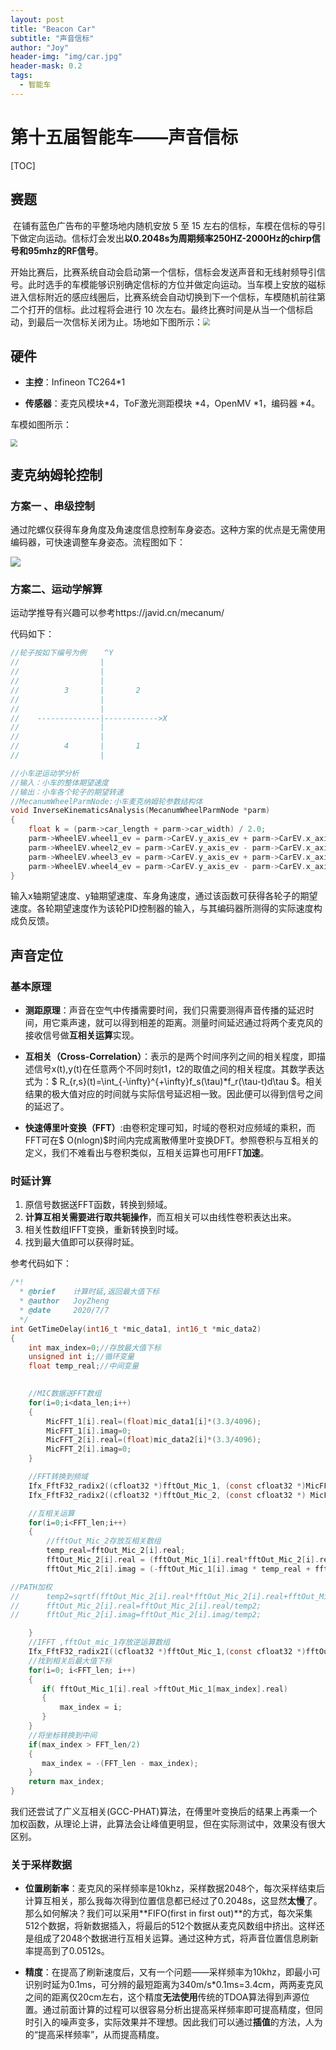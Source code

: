 ```yaml
---
layout: post
title: "Beacon Car"
subtitle: "声音信标"
author: "Joy"
header-img: "img/car.jpg"
header-mask: 0.2
tags:
  - 智能车
---
```




# 第十五届智能车——声音信标

[TOC]



## 赛题

​		在铺有蓝色广告布的平整场地内随机安放 5 至 15 左右的信标，车模在信标的导引下做定向运动。信标灯会发出**以0.2048s为周期频率250HZ-2000Hz的chirp信号和95mhz的RF信号**。

​		开始比赛后，比赛系统自动会启动第一个信标，信标会发送声音和无线射频导引信号。此时选手的车模能够识别确定信标的方位并做定向运动。当车模上安放的磁标进入信标附近的感应线圈后，比赛系统会自动切换到下一个信标，车模随机前往第二个打开的信标。此过程将会进行 10 次左右。最终比赛时间是从当一个信标启动，到最后一次信标关闭为止。场地如下图所示：<img src="img/ground.png" style="zoom:70%;" />

## 硬件

- **主控**：Infineon TC264*1

- **传感器**：麦克风模块*4，ToF激光测距模块 *4，OpenMV *1，编码器 *4。

车模如图所示：

<img src="../img/in-post/car.png" style="zoom:70%;" />

## 麦克纳姆轮控制

### 方案一 、串级控制

通过陀螺仪获得车身角度及角速度信息控制车身姿态。这种方案的优点是无需使用编码器，可快速调整车身姿态。流程图如下：

![](../img/in-post/control.jpg)

### 方案二、运动学解算

运动学推导有兴趣可以参考https://javid.cn/mecanum/

代码如下：

```c
//轮子按如下编号为例    ^Y
//					|
//					|
//					|
//			3		|		2
//					|
//					|
//	  --------------|------------>X
//					|
//					|
//			4		|		1
//					|

//小车逆运动学分析
//输入：小车的整体期望速度
//输出：小车各个轮子的期望转速
//MecanumWheelParmNode:小车麦克纳姆轮参数结构体
void InverseKinematicsAnalysis(MecanumWheelParmNode *parm)
{
	float k = (parm->car_length + parm->car_width) / 2.0;
	parm->WheelEV.wheel1_ev = parm->CarEV.y_axis_ev + parm->CarEV.x_axis_ev + k * parm->CarEV.z_axis_ew;
	parm->WheelEV.wheel2_ev = parm->CarEV.y_axis_ev - parm->CarEV.x_axis_ev + k * parm->CarEV.z_axis_ew;
	parm->WheelEV.wheel3_ev = parm->CarEV.y_axis_ev + parm->CarEV.x_axis_ev - k * parm->CarEV.z_axis_ew;
	parm->WheelEV.wheel4_ev = parm->CarEV.y_axis_ev - parm->CarEV.x_axis_ev - k * parm->CarEV.z_axis_ew;
}
```

输入x轴期望速度、y轴期望速度、车身角速度，通过该函数可获得各轮子的期望速度。各轮期望速度作为该轮PID控制器的输入，与其编码器所测得的实际速度构成负反馈。



## 声音定位

### 基本原理

- **测距原理**：声音在空气中传播需要时间，我们只需要测得声音传播的延迟时间，用它乘声速，就可以得到相差的距离。测量时间延迟通过将两个麦克风的接收信号做**互相关运算**实现。

- **互相关（Cross-Correlation）**：表示的是两个时间序列之间的相关程度，即描述信号x(t),y(t)在任意两个不同时刻t1，t2的取值之间的相关程度。其数学表达式为：$ R_{r,s}(t)=\int_{-\infty}^{+\infty}f_s(\tau)*f_r(\tau-t)d\tau $。相关结果的极大值对应的时间就与实际信号延迟相一致。因此便可以得到信号之间的延迟了。
- **快速傅里叶变换（FFT）**:由卷积定理可知，时域的卷积对应频域的乘积，而FFT可在$ O(nlogn)$时间内完成离散傅里叶变换DFT。参照卷积与互相关的定义，我们不难看出与卷积类似，互相关运算也可用FFT**加速**。

### 时延计算

1. 原信号数据送FFT函数，转换到频域。
2. **计算互相关需要进行取共轭操作**，而互相关可以由线性卷积表达出来。
3. 相关性数组IFFT变换，重新转换到时域。
4. 找到最大值即可以获得时延。

参考代码如下：

```C
/*!
  * @brief    计算时延,返回最大值下标
  * @author   JoyZheng
  * @date     2020/7/7
  */
int GetTimeDelay(int16_t *mic_data1, int16_t *mic_data2)
{
	int max_index=0;//存放最大值下标
	unsigned int i;//循环变量
	float temp_real;//中间变量

	
	//MIC数据送FFT数组
	for(i=0;i<data_len;i++)
	{
		MicFFT_1[i].real=(float)mic_data1[i]*(3.3/4096);
		MicFFT_1[i].imag=0;
		MicFFT_2[i].real=(float)mic_data2[i]*(3.3/4096);
		MicFFT_2[i].imag=0;
	}

	//FFT转换到频域
	Ifx_FftF32_radix2((cfloat32 *)fftOut_Mic_1, (const cfloat32 *)MicFFT_1, FFT_len);
	Ifx_FftF32_radix2((cfloat32 *)fftOut_Mic_2, (const cfloat32 *) MicFFT_2, FFT_len);

	//互相关运算
	for(i=0;i<FFT_len;i++)
	{
		//fftOut_Mic_2存放互相关数组
		temp_real=fftOut_Mic_2[i].real;
        fftOut_Mic_2[i].real = (fftOut_Mic_1[i].real*fftOut_Mic_2[i].real 				*fftOut_Mic_1[i].imag * fftOut_Mic_2[i].imag);
        fftOut_Mic_2[i].imag = (-fftOut_Mic_1[i].imag * temp_real + fftOut_Mic_1[i].real *fftOut_Mic_2[i].imag);

//PATH加权
//		temp2=sqrtf(fftOut_Mic_2[i].real*fftOut_Mic_2[i].real+fftOut_Mic_2[i].imag*fftOut_Mic_2[i].imag);
//		fftOut_Mic_2[i].real=fftOut_Mic_2[i].real/temp2;
//		fftOut_Mic_2[i].imag=fftOut_Mic_2[i].imag/temp2;

	}
	//IFFT ,fftOut_mic_1存放逆运算数组
	Ifx_FftF32_radix2I((cfloat32 *)fftOut_Mic_1,(const cfloat32 *)fftOut_Mic_2,FFT_len);
	//找到相关后最大值下标
	for(i=0; i<FFT_len; i++)
	{
	   if( fftOut_Mic_1[i].real >fftOut_Mic_1[max_index].real)
	   {
		   max_index = i;
	   }
	}
	//将坐标转换到中间
	if(max_index > FFT_len/2)
	{
	   max_index = -(FFT_len - max_index);
	}
	return max_index;
}
```

我们还尝试了广义互相关(GCC-PHAT)算法，在傅里叶变换后的结果上再乘一个加权函数，从理论上讲，此算法会让峰值更明显，但在实际测试中，效果没有很大区别。

### 关于采样数据

- **位置刷新率**：麦克风的采样频率是10khz，采样数据2048个，每次采样结束后计算互相关，那么我每次得到位置信息都已经过了0.2048s，这显然**太慢**了。那么如何解决？我们可以采用**FIFO(first in first out)**的方式，每次采集512个数据，将新数据插入，将最后的512个数据从麦克风数组中挤出。这样还是组成了2048个数据进行互相关运算。通过这种方式，将声音位置信息刷新率提高到了0.0512s。

- **精度**：在提高了刷新速度后，又有一个问题——采样频率为10khz，即最小可识别时延为0.1ms，可分辨的最短距离为340m/s*0.1ms=3.4cm，两两麦克风之间的距离仅20cm左右，这个精度**无法使用**传统的TDOA算法得到声源位置。通过前面计算的过程可以很容易分析出提高采样频率即可提高精度，但同时引入的噪声变多，实际效果并不理想。因此我们可以通过**插值**的方法，人为的“提高采样频率”，从而提高精度。

